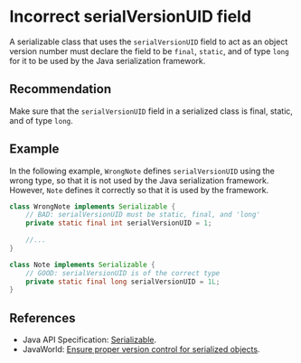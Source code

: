 # Incorrect serialVersionUID field
A serializable class that uses the `serialVersionUID` field to act as an object version number must declare the field to be `final`, `static`, and of type `long` for it to be used by the Java serialization framework.


## Recommendation
Make sure that the `serialVersionUID` field in a serialized class is final, static, and of type `long`.


## Example
In the following example, `WrongNote` defines `serialVersionUID` using the wrong type, so that it is not used by the Java serialization framework. However, `Note` defines it correctly so that it is used by the framework.


```java
class WrongNote implements Serializable {
	// BAD: serialVersionUID must be static, final, and 'long'
	private static final int serialVersionUID = 1;
	
	//...
}

class Note implements Serializable {
	// GOOD: serialVersionUID is of the correct type
	private static final long serialVersionUID = 1L;
}
```

## References
* Java API Specification: [Serializable](https://docs.oracle.com/en/java/javase/11/docs/api/java.base/java/io/Serializable.html).
* JavaWorld: [Ensure proper version control for serialized objects](https://www.infoworld.com/article/2071731/ensure-proper-version-control-for-serialized-objects.html).
